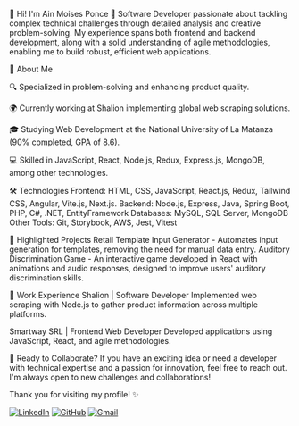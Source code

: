 👋 Hi! I'm Ain Moises Ponce
🚀 Software Developer passionate about tackling complex technical challenges through detailed analysis and creative problem-solving. My experience spans both frontend and backend development, along with a solid understanding of agile methodologies, enabling me to build robust, efficient web applications.

📌 About Me

🔍 Specialized in problem-solving and enhancing product quality.

🌍 Currently working at Shalion implementing global web scraping solutions.

🎓 Studying Web Development at the National University of La Matanza (90% completed, GPA of 8.6).

💻 Skilled in JavaScript, React, Node.js, Redux, Express.js, MongoDB, among other technologies.

🛠️ Technologies
Frontend: HTML, CSS, JavaScript, React.js, Redux, Tailwind CSS, Angular, Vite.js, Next.js.
Backend: Node.js, Express, Java, Spring Boot, PHP, C#, .NET, EntityFramework
Databases: MySQL, SQL Server, MongoDB
Other Tools: Git, Storybook, AWS, Jest, Vitest

📂 Highlighted Projects
Retail Template Input Generator - Automates input generation for templates, removing the need for manual data entry.
Auditory Discrimination Game - An interactive game developed in React with animations and audio responses, designed to improve users' auditory discrimination skills.

🌱 Work Experience
Shalion | Software Developer
Implemented web scraping with Node.js to gather product information across multiple platforms.

Smartway SRL | Frontend Web Developer
Developed applications using JavaScript, React, and agile methodologies.

🎉 Ready to Collaborate?
If you have an exciting idea or need a developer with technical expertise and a passion for innovation, feel free to reach out. I'm always open to new challenges and collaborations!

Thank you for visiting my profile! ✨

[![LinkedIn](https://img.shields.io/badge/LinkedIn-0077B5?style=for-the-badge&logo=linkedin&logoColor=white)](https://www.linkedin.com/in/ainponce/)
[![GitHub](https://img.shields.io/badge/GitHub-100000?style=for-the-badge&logo=github&logoColor=white)](https://github.com/ainponce/)
[![Gmail](https://img.shields.io/badge/Gmail-D14836?style=for-the-badge&logo=gmail&logoColor=white)](mailto:ponce.ain@gmail.com)
